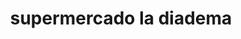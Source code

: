 ---
title: "supermercado la diadema"
url: /puerto-la-cruz/supermercado-la-diadema/
shop: Lebensmittel
---